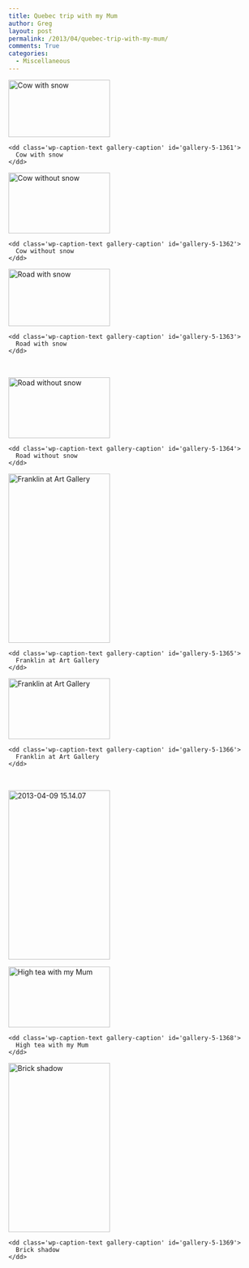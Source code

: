 ```yaml
---
title: Quebec trip with my Mum
author: Greg
layout: post
permalink: /2013/04/quebec-trip-with-my-mum/
comments: True
categories:
  - Miscellaneous
---
```

<div id='gallery-5' class='gallery galleryid-1360 gallery-columns-3 gallery-size-responsive-200'>
  <dl class='gallery-item'>
    <dt class='gallery-icon landscape'>
      <a href='http://gregology.net/2013/04/quebec-trip-with-my-mum/2013-01-03-11-48-07/'><img width="200" height="113" src="http://gregology.net/wp-content/uploads/2013/04/2013-01-03-11.48.07.jpg" class="attachment-responsive-200" alt="Cow with snow" aria-describedby="gallery-5-1361" /></a>
    </dt>
    
    <dd class='wp-caption-text gallery-caption' id='gallery-5-1361'>
      Cow with snow
    </dd>
  </dl>
  
  <dl class='gallery-item'>
    <dt class='gallery-icon landscape'>
      <a href='http://gregology.net/2013/04/quebec-trip-with-my-mum/2013-04-09-12-54-05/'><img width="200" height="120" src="http://gregology.net/wp-content/uploads/2013/04/2013-04-09-12.54.05.jpg" class="attachment-responsive-200" alt="Cow without snow" aria-describedby="gallery-5-1362" /></a>
    </dt>
    
    <dd class='wp-caption-text gallery-caption' id='gallery-5-1362'>
      Cow without snow
    </dd>
  </dl>
  
  <dl class='gallery-item'>
    <dt class='gallery-icon landscape'>
      <a href='http://gregology.net/2013/04/quebec-trip-with-my-mum/2013-01-03-10-28-36/'><img width="200" height="113" src="http://gregology.net/wp-content/uploads/2013/04/2013-01-03-10.28.36.jpg" class="attachment-responsive-200" alt="Road with snow" aria-describedby="gallery-5-1363" /></a>
    </dt>
    
    <dd class='wp-caption-text gallery-caption' id='gallery-5-1363'>
      Road with snow
    </dd>
  </dl>
  
  <br style="clear: both" />
  
  <dl class='gallery-item'>
    <dt class='gallery-icon landscape'>
      <a href='http://gregology.net/2013/04/quebec-trip-with-my-mum/2013-04-09-11-45-42/'><img width="200" height="120" src="http://gregology.net/wp-content/uploads/2013/04/2013-04-09-11.45.42.jpg" class="attachment-responsive-200" alt="Road without snow" aria-describedby="gallery-5-1364" /></a>
    </dt>
    
    <dd class='wp-caption-text gallery-caption' id='gallery-5-1364'>
      Road without snow
    </dd>
  </dl>
  
  <dl class='gallery-item'>
    <dt class='gallery-icon portrait'>
      <a href='http://gregology.net/2013/04/quebec-trip-with-my-mum/2013-04-09-13-33-11/'><img width="200" height="334" src="http://gregology.net/wp-content/uploads/2013/04/2013-04-09-13.33.11.jpg" class="attachment-responsive-200" alt="Franklin at Art Gallery" aria-describedby="gallery-5-1365" /></a>
    </dt>
    
    <dd class='wp-caption-text gallery-caption' id='gallery-5-1365'>
      Franklin at Art Gallery
    </dd>
  </dl>
  
  <dl class='gallery-item'>
    <dt class='gallery-icon landscape'>
      <a href='http://gregology.net/2013/04/quebec-trip-with-my-mum/2013-04-09-13-56-40/'><img width="200" height="120" src="http://gregology.net/wp-content/uploads/2013/04/2013-04-09-13.56.40.jpg" class="attachment-responsive-200" alt="Franklin at Art Gallery" aria-describedby="gallery-5-1366" /></a>
    </dt>
    
    <dd class='wp-caption-text gallery-caption' id='gallery-5-1366'>
      Franklin at Art Gallery
    </dd>
  </dl>
  
  <br style="clear: both" />
  
  <dl class='gallery-item'>
    <dt class='gallery-icon portrait'>
      <a href='http://gregology.net/2013/04/quebec-trip-with-my-mum/2013-04-09-15-14-07/'><img width="200" height="334" src="http://gregology.net/wp-content/uploads/2013/04/2013-04-09-15.14.07.jpg" class="attachment-responsive-200" alt="2013-04-09 15.14.07" /></a>
    </dt>
  </dl>
  
  <dl class='gallery-item'>
    <dt class='gallery-icon landscape'>
      <a href='http://gregology.net/2013/04/quebec-trip-with-my-mum/2013-04-09-16-05-24/'><img width="200" height="120" src="http://gregology.net/wp-content/uploads/2013/04/2013-04-09-16.05.24.jpg" class="attachment-responsive-200" alt="High tea with my Mum" aria-describedby="gallery-5-1368" /></a>
    </dt>
    
    <dd class='wp-caption-text gallery-caption' id='gallery-5-1368'>
      High tea with my Mum
    </dd>
  </dl>
  
  <dl class='gallery-item'>
    <dt class='gallery-icon portrait'>
      <a href='http://gregology.net/2013/04/quebec-trip-with-my-mum/2013-04-09-16-45-35/'><img width="200" height="334" src="http://gregology.net/wp-content/uploads/2013/04/2013-04-09-16.45.35.jpg" class="attachment-responsive-200" alt="Brick shadow" aria-describedby="gallery-5-1369" /></a>
    </dt>
    
    <dd class='wp-caption-text gallery-caption' id='gallery-5-1369'>
      Brick shadow
    </dd>
  </dl>
  
  <br style="clear: both" />
</div>